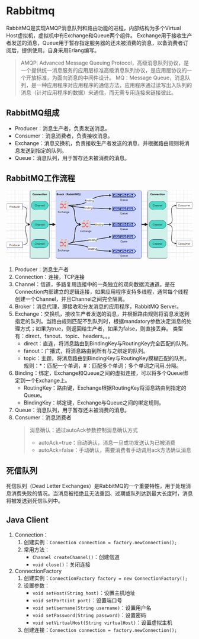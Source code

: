 # Rabbitmq

RabbitMQ是实现AMQP消息队列和路由功能的进程，内部结构为多个Virtual Host虚拟机，虚拟机中有Exchange和Queue两个组件。 Exchange用于接收生产者发送的消息，Queue用于暂存指定服务器的还未被消费的消息，以备消费者订阅后，提供使用。自身采用Erlang编写。

> AMQP: Advanced Message Queuing Protocol，高级消息队列协议，是一个提供统一消息服务的应用层标准高级消息队列协议，是应用层协议的一个开放标准，为面向消息的中间件设计。
> MQ：Message Queue，消息队列，是一种应用程序对应用程序的通信方法，应用程序通过读写出入队列的消息（针对应用程序的数据）来通信，而无需专用连接来链接彼此。

## RabbitMQ组成

- Producer：消息生产者，负责发送消息。
- Consumer：消息消费者，负责接收消息。
- Exchange：消息交换机，负责接收生产者发送的消息，并根据路由规则将消息发送到指定的队列。
- Queue：消息队列，用于暂存还未被消费的消息。

## RabbitMQ工作流程

![RabbitMQ工作流程](../image/rabbitmq_workflow.png)

1. Producer：消息生产者
2. Connection：连接，TCP连接
3. Channel：信道，多路复用连接中的一条独立的双向数据流通道。是在Connection内部建立的逻辑连接，如果应用程序支持多线程，通常每个线程创建一个Channel，并且Channel之间完全隔离。
4. Broker：消息代理，即接收和分发消息的应用程序，RabbitMQ Server。
5. Exchange：交换机，接收生产者发送的消息，并根据路由规则将消息发送到指定的队列。当路由规则匹配不到队列时，根据mandatory参数决定消息的处理方式；如果为true，则返回给生产者，如果为false，则直接丢弃。
    类型有：direct、fanout、topic、headers。。。
    - direct：直连，将消息路由到BindingKey与RoutingKey完全匹配的队列。
    - fanout：广播式，将消息路由到所有与之绑定的队列。
    - topic：主题，将消息路由到BindingKey与RoutingKey模糊匹配的队列。规则：*：匹配一个单词，#：匹配多个单词；多个单词之间用.分隔。
6. Binding：绑定，Exchange和Queue之间的虚拟连接，可以将多个Queue绑定到一个Exchange上。
    - RoutingKey：路由键，Exchange根据RoutingKey将消息路由到指定的Queue。
    - BindingKey：绑定键，Exchange与Queue之间的绑定规则。
7. Queue：消息队列，用于暂存还未被消费的消息。
8. Consumer：消息消费者
    > 消息确认：通过autoAck参数控制消息确认方式
    > - autoAck=true：自动确认，消息一旦成功发送认为已被消费
    > - autoAck=false：手动确认，需要消费者手动调用ack方法确认消息

## 死信队列

死信队列（Dead Letter Exchanges）是RabbitMQ的一个重要特性，用于处理消息消费失败的情况。当消息被拒绝且无法重回、过期或队列达到最大长度时，消息将被发送到死信队列中。

## Java Client

1. Connection：
   1. 创建实例：`Connection connection = factory.newConnection();`
   2. 常用方法：
        - `Channel createChannel()`：创建信道
        - `void close()`：关闭连接
2. ConnectionFactory
   1. 创建实例：`ConnectionFactory factory = new ConnectionFactory();`
   2. 设置参数：
        - `void setHost(String host)`：设置主机地址
        - `void setPort(int port)`：设置端口号
        - `void setUsername(String username)`：设置用户名
        - `void setPassword(String password)`：设置密码
        - `void setVirtualHost(String virtualHost)`：设置虚拟主机
   3. 创建连接：`Connection connection = factory.newConnection();`
